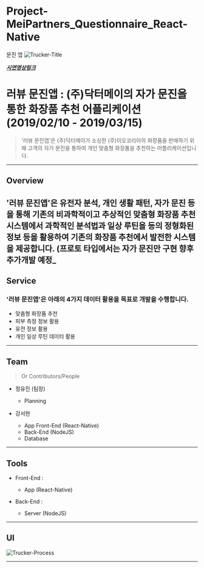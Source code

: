 # Project-MeiPartners_Questionnaire_React-Native
문진 앱
<img src="https://user-images.githubusercontent.com/52062612/80167248-e061d100-861a-11ea-951a-483d862a3448.png" title="Trucker" alt="Trucker-Title"></a>

<a href="https://www.youtube.com/watch?v=MfQ8MxBY1Hc">***시연영상링크***</a>

# 러뷰 문진앱 : (주)닥터메이의 자가 문진을 통한 화장품 추천 어플리케이션 (2019/02/10 - 2019/03/15)

> '러뷰 문진앱'은 (주)닥터메이가 소싱한 (주)이오코리아의 화장품을 판매하기 위해 고객의 자가 문진을 통하여 개인 맞춤형 화장품을 추천하는 어플리케이션입니다.

<hr/>

## Overview


'러뷰 문진앱'은 유전자 분석, 개인 생활 패턴, 자가 문진 등을 통해 기존의 비과학적이고 추상적인 맞춤형 화장품 추천 시스템에서 과학적인 분석법과 일상 루틴을 등의 정형화된 정보 등을 활용하여 기존의 화장품 추천에서 발전한 시스템을 제공합니다.  (프로토 타입에서는 자가 문진만 구현 향후 추가개발 예정_
---

## Service

### '러뷰 문진앱'은 아래의 4가지 데이터 활용을 목표로 개발을 수행합니다.

- 맞춤형 화장품 추천
- 피부 측정 정보 활용
- 유전 정보 활용
- 개인 일상 루틴 데이터 활용

---

## Team

> Or Contributors/People

- 정유진 (팀장)
  - Planning
  
- 강서현
  - App Front-End (React-Native)
  - Back-End (NodeJS)
  - Database

---

## Tools

- Front-End : 
  - App (React-Native)

- Back-End : 
  - Server (NodeJS)

---
## UI
<img src="https://user-images.githubusercontent.com/52062612/80167156-9e388f80-861a-11ea-8271-b80322cb8ea0.png" title="Trucker_Process" alt="Trucker-Process">

---
